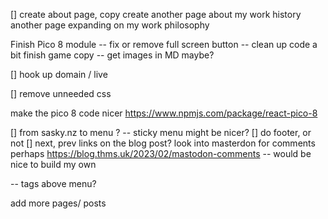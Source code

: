 
[] create about page, copy
create another page about my work history
another page expanding on my work philosophy 

Finish Pico 8 module 
-- fix or remove full screen button
-- clean up code a bit
finish game copy
-- get images in MD maybe?


[] hook up domain / live

[] remove unneeded css

make the pico 8 code nicer
https://www.npmjs.com/package/react-pico-8

[] from sasky.nz to menu ?
-- sticky menu might be nicer?
[] do footer, or not
[] next, prev links on the blog post?
look into masterdon for comments perhaps
https://blog.thms.uk/2023/02/mastodon-comments
-- would be nice to build my own

-- tags above menu?

add more pages/ posts